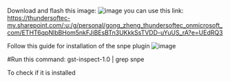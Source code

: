 Download and flash this image:
![image](https://github.com/abhyudaya12/Qualcomm_SNPE/assets/28287783/4b0be970-8e53-47f4-9371-ccb80d8557ad)
you can use this link: https://thundersoftec-my.sharepoint.com/:u:/g/personal/gong_zheng_thundersoftec_onmicrosoft_com/ETHT6qpNlbBHom5nkFJiBEsBTn3UKkkSsTVDD-uYuUS_rA?e=UEdRQ3


Follow this guide for installation of the snpe plugin
![image](https://github.com/abhyudaya12/Qualcomm_SNPE/assets/28287783/3208d3cd-0a94-48cf-819f-d9f6525683c9)

#Run this command:
gst-inspect-1.0 | grep snpe

To check if it is installed

